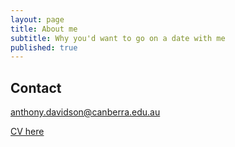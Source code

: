 ```yaml
---
layout: page
title: About me
subtitle: Why you'd want to go on a date with me
published: true
---
```


## Contact

anthony.davidson@canberra.edu.au

[CV here](/cv2021/)
